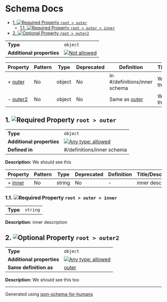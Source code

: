 # Schema Docs

- [1. ![Required](https://img.shields.io/badge/Required-blue) Property `root > outer`](#outer)
  - [1.1. ![Required](https://img.shields.io/badge/Required-blue) Property `root > outer > inner`](#outer_inner)
- [2. ![Optional](https://img.shields.io/badge/Optional-yellow) Property `root > outer2`](#outer2)

|                           |                                                                                                          |
| ------------------------- | -------------------------------------------------------------------------------------------------------- |
| **Type**                  | `object`                                                                                                 |
| **Additional properties** | [![Not allowed](https://img.shields.io/badge/Not%20allowed-red)](# "Additional Properties not allowed.") |

| Property             | Pattern | Type   | Deprecated | Definition                    | Title/Description      |
| -------------------- | ------- | ------ | ---------- | ----------------------------- | ---------------------- |
| + [outer](#outer )   | No      | object | No         | In #/definitions/inner schema | We should see this     |
| - [outer2](#outer2 ) | No      | object | No         | Same as [outer](#outer )      | We should see this too |

## <a name="outer"></a>1. ![Required](https://img.shields.io/badge/Required-blue) Property `root > outer`

|                           |                                                                                                                                   |
| ------------------------- | --------------------------------------------------------------------------------------------------------------------------------- |
| **Type**                  | `object`                                                                                                                          |
| **Additional properties** | [![Any type: allowed](https://img.shields.io/badge/Any%20type-allowed-green)](# "Additional Properties of any type are allowed.") |
| **Defined in**            | #/definitions/inner schema                                                                                                        |

**Description:** We should see this

| Property                 | Pattern | Type   | Deprecated | Definition | Title/Description |
| ------------------------ | ------- | ------ | ---------- | ---------- | ----------------- |
| + [inner](#outer_inner ) | No      | string | No         | -          | inner description |

### <a name="outer_inner"></a>1.1. ![Required](https://img.shields.io/badge/Required-blue) Property `root > outer > inner`

|          |          |
| -------- | -------- |
| **Type** | `string` |

**Description:** inner description

## <a name="outer2"></a>2. ![Optional](https://img.shields.io/badge/Optional-yellow) Property `root > outer2`

|                           |                                                                                                                                   |
| ------------------------- | --------------------------------------------------------------------------------------------------------------------------------- |
| **Type**                  | `object`                                                                                                                          |
| **Additional properties** | [![Any type: allowed](https://img.shields.io/badge/Any%20type-allowed-green)](# "Additional Properties of any type are allowed.") |
| **Same definition as**    | [outer](#outer)                                                                                                                   |

**Description:** We should see this too

----------------------------------------------------------------------------------------------------------------------------
Generated using [json-schema-for-humans](https://github.com/coveooss/json-schema-for-humans)
